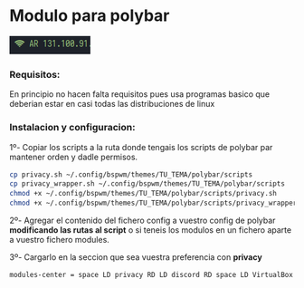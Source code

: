 
# Modulo para polybar

![openrgb](https://github.com/firstatack/polybar_modules/blob/main/ips_external/Screenshot_2025-08-12-11-29-49_1366.png?raw=true)

### Requisitos:

En principio no hacen falta requisitos pues usa programas basico que deberian estar en casi todas las distribuciones de linux
### Instalacion y configuracion:
 
1º- Copiar los scripts a la ruta donde tengais los scripts de polybar par mantener orden y dadle permisos.

```bash
cp privacy.sh ~/.config/bspwm/themes/TU_TEMA/polybar/scripts
cp privacy_wrapper.sh ~/.config/bspwm/themes/TU_TEMA/polybar/scripts
chmod +x ~/.config/bspwm/themes/TU_TEMA/polybar/scripts/privacy.sh
chmod +x ~/.config/bspwm/themes/TU_TEMA/polybar/scripts/privacy_wrapper.sh
```

2º- Agregar el contenido del fichero config a vuestro config de polybar **modificando las rutas al script** o si teneis los modulos en un fichero aparte a vuestro fichero modules.

3º- Cargarlo en la seccion que sea vuestra preferencia con **privacy**

```bash
modules-center = space LD privacy RD LD discord RD space LD VirtualBox RD space space LD nvim RD space LD MS_VisualStudioCode RD space LD openrgb RD space LD volam RlD space LD battery RD
```
